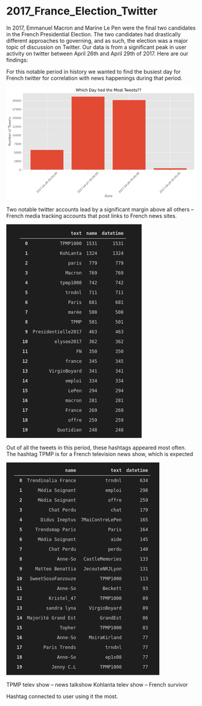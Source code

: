 # 2017_France_Election_Twitter
In 2017, Emmanuel Macron and Marine Le Pen were the final two candidates in the French Presidential Election.  The two candidates had drastically different approaches to governing, and as such, the election was a major topic of discussion on Twitter.  Our data is from a significant peak in user activity on twitter between April 26th and April 29th of 2017. Here are our findings:

For this notable period in history we wanted to find the busiest day for French twitter for correlation with news happenings during that period.

<img src = https://github.com/CBanalyst10/2017_France_Election_Twitter/blob/main/tweets%20per%20day.png>

Two notable twitter accounts lead by a significant margin above all others – French media tracking accounts that post links to French news sites.

<img src = https://github.com/CBanalyst10/2017_France_Election_Twitter/blob/main/Screenshot%20from%202021-02-19%2016-06-51.png >

Out of all the tweets in this period, these hashtags appeared most often. The hashtag TPMP is for a French television news show, which is expected 

<img src = https://github.com/CBanalyst10/2017_France_Election_Twitter/blob/main/Screenshot%20from%202021-02-19%2016-07-18.png >

TPMP telev show – news talkshow
Kohlanta telev show – French survivor


Hashtag connected to user using it the most.











